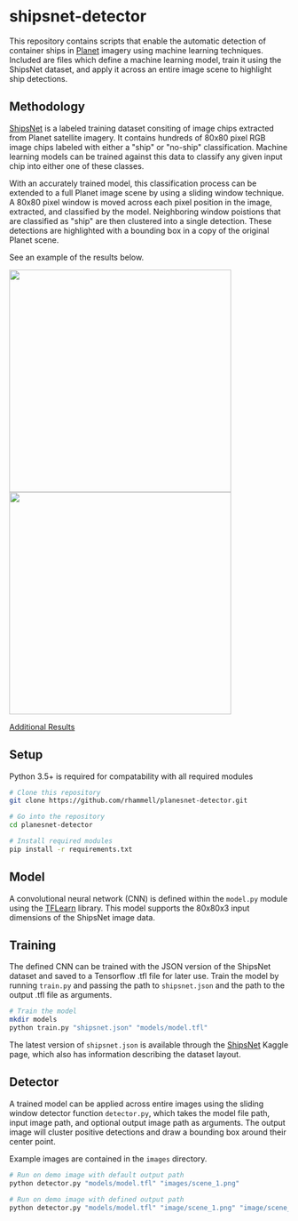 # shipsnet-detector
This repository contains scripts that enable the automatic detection of container ships in [Planet](https://www.planet.com/) imagery using machine learning techniques. Included are files which define a machine learning model, train it using the ShipsNet dataset, and apply it across an entire image scene to highlight ship detections.

## Methodology
[ShipsNet](https://www.kaggle.com/rhammell/ships-in-satellite-imagery) is a labeled training dataset consiting of image chips extracted from Planet satellite imagery. It contains hundreds of 80x80 pixel RGB image chips labeled with either a "ship" or "no-ship" classification. Machine learning models can be trained against this data to classify any given input chip into either one of these classes. 

With an accurately trained model, this classification process can be extended to a full Planet image scene by using a sliding window technique. A 80x80 pixel window is moved across each pixel position in the image, extracted, and classified by the model. Neighboring window poistions that are classified as "ship" are then clustered into a single detection. These detections are highlighted with a bounding box in a copy of the original Planet scene.

See an example of the results below. 
<p>
<img src="https://i.imgur.com/OCM0She.png" width="400">
<img src="https://i.imgur.com/IYeY937.png" width="400">
</p>

[Additional Results](https://imgur.com/a/fvo7g)

## Setup
Python 3.5+ is required for compatability with all required modules

```bash
# Clone this repository
git clone https://github.com/rhammell/planesnet-detector.git

# Go into the repository
cd planesnet-detector

# Install required modules
pip install -r requirements.txt
```
## Model
A convolutional neural network (CNN) is defined within the `model.py` module using the [TFLearn](http://tflearn.org/) library. This model supports the 80x80x3 input dimensions of the ShipsNet image data.

## Training
The defined CNN can be trained with the JSON version of the ShipsNet dataset and saved to a Tensorflow .tfl file for later use. Train the model by running `train.py` and passing the path to `shipsnet.json` and the path to the output .tfl file as arguments.

```bash
# Train the model
mkdir models
python train.py "shipsnet.json" "models/model.tfl"
```
The latest version of `shipsnet.json` is available through the [ShipsNet](https://www.kaggle.com/rhammell/ships-in-satellite-imagery) Kaggle page, which also has information describing the dataset layout. 

## Detector
A trained model can be applied across entire images using the sliding window detector function `detector.py`, which takes the model file path, input image path, and optional output image path as arguments. The output image will cluster positive detections and draw a bounding box around their center point. 

Example images are contained in the `images` directory. 

```bash
# Run on demo image with default output path
python detector.py "models/model.tfl" "images/scene_1.png"

# Run on demo image with defined output path
python detector.py "models/model.tfl" "image/scene_1.png" "image/scene_1_detections.png"
```
